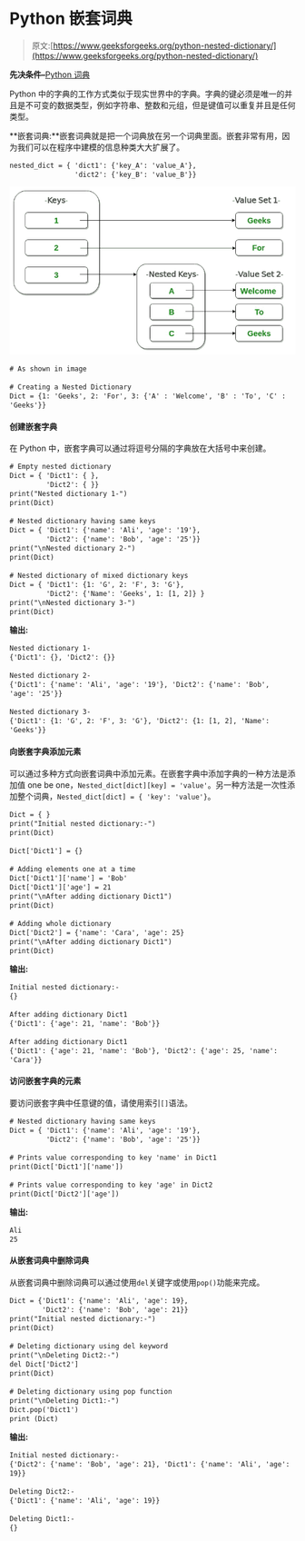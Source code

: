 # Python 嵌套词典

> 原文:[https://www.geeksforgeeks.org/python-nested-dictionary/](https://www.geeksforgeeks.org/python-nested-dictionary/)

**先决条件–**[Python 词典](https://www.geeksforgeeks.org/python-dictionary/)

Python 中的字典的工作方式类似于现实世界中的字典。字典的键必须是唯一的并且是不可变的数据类型，例如字符串、整数和元组，但是键值可以重复并且是任何类型。

**嵌套词典:**嵌套词典就是把一个词典放在另一个词典里面。嵌套非常有用，因为我们可以在程序中建模的信息种类大大扩展了。

```
nested_dict = { 'dict1': {'key_A': 'value_A'},
                'dict2': {'key_B': 'value_B'}}
```

![](img/2c08c89afa97f069699e36a29090c453.png)

```
# As shown in image

# Creating a Nested Dictionary 
Dict = {1: 'Geeks', 2: 'For', 3: {'A' : 'Welcome', 'B' : 'To', 'C' : 'Geeks'}}
```

#### 创建嵌套字典

在 Python 中，嵌套字典可以通过将逗号分隔的字典放在大括号中来创建。

```
# Empty nested dictionary
Dict = { 'Dict1': { }, 
         'Dict2': { }}
print("Nested dictionary 1-")
print(Dict)

# Nested dictionary having same keys
Dict = { 'Dict1': {'name': 'Ali', 'age': '19'},
         'Dict2': {'name': 'Bob', 'age': '25'}}
print("\nNested dictionary 2-")
print(Dict)

# Nested dictionary of mixed dictionary keys
Dict = { 'Dict1': {1: 'G', 2: 'F', 3: 'G'}, 
         'Dict2': {'Name': 'Geeks', 1: [1, 2]} }
print("\nNested dictionary 3-")
print(Dict)
```

**输出:**

```
Nested dictionary 1-
{'Dict1': {}, 'Dict2': {}}

Nested dictionary 2-
{'Dict1': {'name': 'Ali', 'age': '19'}, 'Dict2': {'name': 'Bob', 'age': '25'}}

Nested dictionary 3-
{'Dict1': {1: 'G', 2: 'F', 3: 'G'}, 'Dict2': {1: [1, 2], 'Name': 'Geeks'}}

```

#### 向嵌套字典添加元素

可以通过多种方式向嵌套词典中添加元素。在嵌套字典中添加字典的一种方法是添加值 one be one，`Nested_dict[dict][key] = 'value'`。另一种方法是一次性添加整个词典，`Nested_dict[dict] = { 'key': 'value'}`。

```
Dict = { }
print("Initial nested dictionary:-")
print(Dict)

Dict['Dict1'] = {}

# Adding elements one at a time 
Dict['Dict1']['name'] = 'Bob'
Dict['Dict1']['age'] = 21
print("\nAfter adding dictionary Dict1")
print(Dict)

# Adding whole dictionary
Dict['Dict2'] = {'name': 'Cara', 'age': 25}
print("\nAfter adding dictionary Dict1")
print(Dict)
```

**输出:**

```
Initial nested dictionary:-
{}

After adding dictionary Dict1
{'Dict1': {'age': 21, 'name': 'Bob'}}

After adding dictionary Dict1
{'Dict1': {'age': 21, 'name': 'Bob'}, 'Dict2': {'age': 25, 'name': 'Cara'}}

```

#### 访问嵌套字典的元素

要访问嵌套字典中任意键的值，请使用索引`[]`语法。

```
# Nested dictionary having same keys
Dict = { 'Dict1': {'name': 'Ali', 'age': '19'},
         'Dict2': {'name': 'Bob', 'age': '25'}}

# Prints value corresponding to key 'name' in Dict1
print(Dict['Dict1']['name'])

# Prints value corresponding to key 'age' in Dict2
print(Dict['Dict2']['age'])
```

**输出:**

```
Ali
25
```

#### 从嵌套词典中删除词典

从嵌套词典中删除词典可以通过使用`del`关键字或使用`pop()`功能来完成。

```
Dict = {'Dict1': {'name': 'Ali', 'age': 19},
        'Dict2': {'name': 'Bob', 'age': 21}}
print("Initial nested dictionary:-")
print(Dict)

# Deleting dictionary using del keyword 
print("\nDeleting Dict2:-")
del Dict['Dict2']
print(Dict)

# Deleting dictionary using pop function
print("\nDeleting Dict1:-")
Dict.pop('Dict1') 
print (Dict)
```

**输出:**

```
Initial nested dictionary:-
{'Dict2': {'name': 'Bob', 'age': 21}, 'Dict1': {'name': 'Ali', 'age': 19}}

Deleting Dict2:-
{'Dict1': {'name': 'Ali', 'age': 19}}

Deleting Dict1:-
{}
```